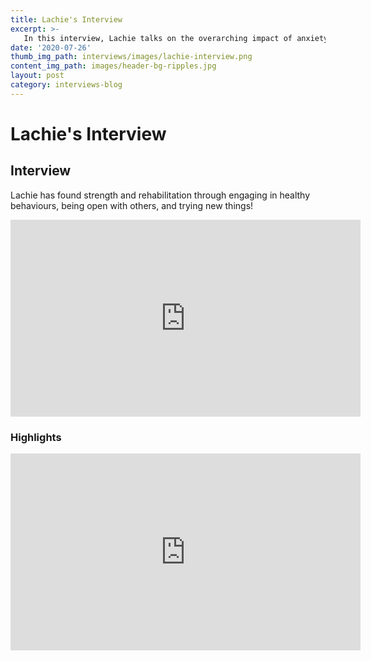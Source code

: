 ```yaml
---
title: Lachie's Interview
excerpt: >-
   In this interview, Lachie talks on the overarching impact of anxiety, leading into depression and a suicide attempt.
date: '2020-07-26'
thumb_img_path: interviews/images/lachie-interview.png
content_img_path: images/header-bg-ripples.jpg
layout: post
category: interviews-blog
---
```


# Lachie's Interview 

## Interview
Lachie has found strength and rehabilitation through engaging in healthy behaviours, being open with others, and trying new things!
<iframe width="560" height="315" src="https://www.youtube.com/embed/-ffpVgoytoA" frameborder="0" allow="accelerometer; autoplay; encrypted-media; gyroscope; picture-in-picture" allowfullscreen></iframe>

### Highlights
<iframe width="560" height="315" src="https://www.youtube.com/embed/68Lmxy-uX-c" frameborder="0" allow="accelerometer; autoplay; encrypted-media; gyroscope; picture-in-picture" allowfullscreen></iframe>
